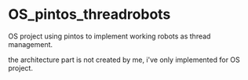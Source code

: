 # OS_pintos_threadrobots
OS project using pintos to implement working robots as thread management.

the architecture part is not created by me, i've only implemented for OS project.
